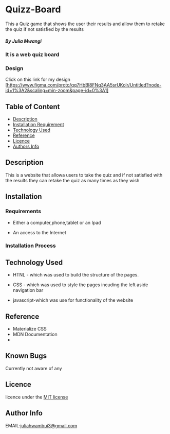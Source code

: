 # Quizz-Board
This a Quiz game that shows the user their results and allow them to retake the quiz if not satisfied by the results


##### By Julia Mwangi
### It is a web quiz board

### Design
Click on this link for my design [https://www.figma.com/proto/qq7HbBl8FNq3AA5srUKolr/Untitled?node-id=1%3A2&scaling=min-zoom&page-id=0%3A1]

## Table of Content

+ [Description](#description)
+ [Installation Requirement](#Installation)
+ [Technology Used](#technology-used)
+ [Reference](#reference)
+ [Licence](#licence)
+ [Authors Info](#author-Info)

## Description
<p>This is  a website that allowa users to take the quiz and if not satisfied with the results they can retake 
the  quiz as many times as they wish</p>

## Installation

### Requirements

* Either a computer,phone,tablet or an Ipad

* An access to the Internet

### Installation Process

## Technology Used
* HTNL - which was used to build the structure of the pages.

* CSS - which was used to style the pages incuding the left aside navigation bar

* javascript-which was use for functionality of the website

## Reference
* Materialize CSS
* MDN Documentation
* 
## Known Bugs
 Currently not aware of any
## Licence
licence under the [MIT license](LICENSE)

## Author Info
 EMAIL:juliahwambui3@gmail.com
